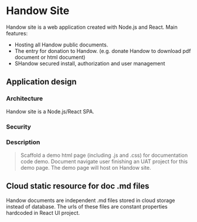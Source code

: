# Handow Site

Handow site is a web application created with Node.js and React. Main features:

+ Hosting all Handow public documents.
+ The entry for donation to Handow. (e.g. donate Handow to download pdf document or html document)
+ SHandow secured install, authorization and user management

## Application design

### Architecture

Handow site is a Node.js/React SPA.

### Security

### Description


> Scaffold a demo html page (including .js and .css) for documentation code demo. Document navigate user finishing an UAT project for this demo page. The demo page will host on Handow site.

## Cloud static resource for doc .md files

Handow documents are independent .md files stored in cloud storage instead of database. The urls of these files are constant properties hardcoded in React UI project.